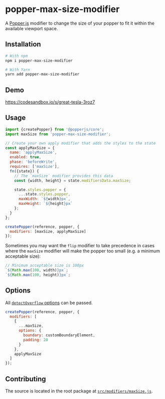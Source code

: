 # popper-max-size-modifier

A [Popper.js](https://popper.js.org) modifier to change the size of your popper
to fit it within the available viewport space.

## Installation

```bash
# With npm
npm i popper-max-size-modifier

# With Yarn
yarn add popper-max-size-modifier
```

## Demo

https://codesandbox.io/s/great-tesla-3roz7

## Usage

```js
import {createPopper} from '@popperjs/core';
import maxSize from 'popper-max-size-modifier';

// Create your own apply modifier that adds the styles to the state
const applyMaxSize = {
  name: 'applyMaxSize',
  enabled: true,
  phase: 'beforeWrite',
  requires: ['maxSize'],
  fn({state}) {
    // The `maxSize` modifier provides this data
    const {width, height} = state.modifiersData.maxSize;

    state.styles.popper = {
      ...state.styles.popper,
      maxWidth: `${width}px`,
      maxHeight: `${height}px`
    };
  }
};

createPopper(reference, popper, {
  modifiers: [maxSize, applyMaxSize]
});
```

Sometimes you may want the `flip` modifier to take precedence in cases where the
`maxSize` modifier will make the popper too small (e.g. a minimum acceptable
size):

```js
// Minimum acceptable size is 100px
`${Math.max(100, width)}px`;
`${Math.max(100, height)}px`;
```

## Options

All
[`detectOverflow` options](https://popper.js.org/docs/v2/utils/detect-overflow/#options)
can be passed.

```js
createPopper(reference, popper, {
  modifiers: [
    {
      ...maxSize,
      options: {
        boundary: customBoundaryElement,
        padding: 20
      }
    },
    applyMaxSize
  ]
});
```

## Contributing

The source is located in the root package at
[`src/modifiers/maxSize.js`](https://github.com/atomiks/popper.js/blob/master/src/modifiers/maxSize.js).
